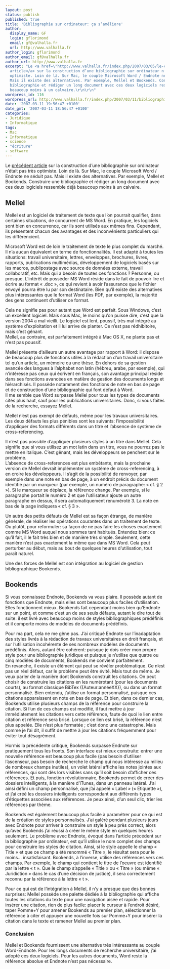 ```yaml
---
layout: post
status: publish
published: true
title: 'Bibliographie sur ordinateur: ça s’améliore'
author:
  display_name: GF
  login: gflorimond
  email: gf@valhalla.fr
  url: http://www.valhalla.fr
author_login: gflorimond
author_email: gf@valhalla.fr
author_url: http://www.valhalla.fr
excerpt: "Le <a href=\"http://www.valhalla.fr/index.php/2007/03/05/le-calvaire-de-la-bibliographie-sur-ordinateur/\">précédent
  article</a> sur la construction d’une bibliographie sur ordinateur n’était pas très
  optimiste. Loin de là. Sur Mac, le couple Microsoft Word / Endnote ne séduit pas.
  Mais il existe des alternatives. Par exemple, Mellel et Bookends. Construire une
  bibliographie et rédiger un long document avec ces deux logiciels ressemble déjà
  beaucoup moins à un calvaire.\r\n\r\n"
wordpress_id: 116
wordpress_url: http://www.valhalla.fr/index.php/2007/03/11/bibliographie-sur-ordinateur-ca-sameliore/
date: '2007-03-11 19:56:47 +0100'
date_gmt: '2007-03-11 18:56:47 +0100'
categories:
- Juridique
- Informatique
tags:
- Mac
- Informatique
- science
- "écriture"
- software
---
```

<p>Le <a href="http://www.valhalla.fr/index.php/2007/03/05/le-calvaire-de-la-bibliographie-sur-ordinateur/">précédent article</a> sur la construction d’une bibliographie sur ordinateur n’était pas très optimiste. Loin de là. Sur Mac, le couple Microsoft Word / Endnote ne séduit pas. Mais il existe des alternatives. Par exemple, Mellel et Bookends. Construire une bibliographie et rédiger un long document avec ces deux logiciels ressemble déjà beaucoup moins à un calvaire.</p>
<p><a id="more"></a><a id="more-116"></a></p>
<h2>Mellel</h2>
<p>Mellel est un logiciel de traitement de texte que l’on pourrait qualifier, dans certaines situations, de concurrent de MS Word. En pratique, les logiciels sont bien en concurrence, car ils sont utilisés aux mêmes fins. Cependant, ils présentent chacun des avantages et des inconvénients particuliers qui les différencient.</p>
<p>Microsoft Word est de loin le traitement de texte le plus complet du marché. Il n’a aucun équivalent en terme de fonctionnalités. Il est adapté à toutes les situations: travail universitaire, lettres, enveloppes, brochures, livres, rapports, publications multimédias, développement de logiciels basés sur les macros, publipostage avec source de données externe, travail collaboratif, etc. Mais qui a besoin de toutes ces fonctions ? Personne, ou presque. L’intérêt de posséder MS Word réside dans le fait de pouvoir lire et écrire au format « .doc », ce qui revient à avoir l’assurance que le fichier envoyé pourra être lu par son destinataire. Bien qu’il existe des alternatives plus intéressantes que le format Word (les PDF, par exemple), la majorité des gens continuent d’utiliser ce format.</p>
<p>Cela ne signifie pas pour autant que Word est parfait. Sous Windows, c’est un excellent logiciel. Mais sous Mac, le moins qu’on puisse dire, c’est que la version 2004 a mal vieilli. Le logiciel est lent, poussif, très mal intégré au système d’exploitation et il lui arrive de planter. Ce n’est pas rédhibitoire, mais c’est gênant.<br />
Mellel, au contraire, est parfaitement intégré à Mac OS X, ne plante pas et n’est pas poussif.</p>
<p>Mellel présente d’ailleurs un autre avantage par rapport à Word: il dispose de beaucoup plus de fonctions utiles à la rédaction d’un travail universitaire tel qu’un article, un mémoire ou une thèse. En dehors de sa gestion avancée des langues à l’alphabet non latin (hébreu, arabe, par exemple), qui n’intéresse pas ceux qui écrivent en français, son avantage principal réside dans ses fonctions avancées en matière de gestion des documents longs et hiérarchisés. Il possède notamment des fonctions de note en bas de page et de construction d’une bibliographie qui font défaut à Word.<br />
Il me semble que Word surpasse Mellel pour tous les types de documents cités plus haut, sauf pour les publications universitaires. Donc, si vous faites de la recherche, essayez Mellel.</p>
<p>Mellel n’est pas exempt de défauts, même pour les travaux universitaires. Les deux défauts les plus pénibles sont les suivants: l’impossibilité d’appliquer des formats différents dans un titre et l’absence de système de cross-referencing.</p>
<p>Il n’est pas possible d’appliquer plusieurs styles à un titre dans Mellel. Cela signifie que si vous utilisez un mot latin dans un titre, vous ne pourrez pas le mettre en italique. C’est gênant, mais les développeurs se penchent sur le problème.<br />
L’absence de cross-references est plus embêtante, mais la prochaine version de Mellel devrait implémenter un système de cross-referencing, à en croire les développeurs. Il s’agit de la possibilité de renvoyer, par exemple dans une note en bas de page, à un endroit précis du document identifié par un marqueur (par exemple, un numéro de paragraphe: « cf. § 2 »). Si le marqueur se déplace, la référence change. Par exemple, si le paragraphe portait le numéro 2 et que l’utilisateur ajoute un autre paragraphe en dessus, il sera automatiquement renuméroté 3. La note en bas de la page indiquera « cf. § 3 ».</p>
<p>Un autre des petits défauts de Mellel est sa façon étrange, de manière générale, de réaliser les opérations courantes dans un traitement de texte. Ou plutôt, pour reformuler: sa façon de ne pas faire les choses exactement comme MS Word auquel nous sommes tant habitués. Entendez bien: ce qu’il fait, il le fait très bien et de manière très simple. Seulement, cette manière n’est pas exactement la même que dans MS Word. Cela peut perturber au début, mais au bout de quelques heures d’utilisation, tout paraît naturel.</p>
<p>Une des forces de Mellel est son intégration au logiciel de gestion bibliographique Bookends.</p>
<h2>Bookends</h2>
<p>Si vous connaissez Endnote, Bookends va vous plaire. Il possède autant de fonctions que Endnote, mais elles sont beaucoup plus faciles d’utilisation. Elles fonctionnent mieux. Bookends fait cependant moins bien qu’Endnote sur un point, et comme c’est un de ses seuls défauts, autant le dire tout de suite: il est livré avec beaucoup moins de styles bibliographiques prédéfinis et il comporte moins de modèles de documents prédéfinis.</p>
<p>Pour ma part, cela ne me gêne pas. J’ai critiqué Endnote sur l’inadaptation des styles livrés à la rédaction de travaux universitaires en droit français, et sur l’utilisation incohérente de ses nombreux modèles de documents prédéfinis. Alors, autant être cohérent: puisque je dois créer mon propre style pour une bibliographie juridique et puisque je n’utilise que quatre ou cinq modèles de documents, Bookends me convient parfaitement.<br />
En revanche, il existe un élément qui peut se révéler problématique. Ce n’est pas un réel défaut, car le problème peut être évité. Mais tout de même. Je veux parler de la manière dont Bookends construit les citations. On peut choisir de construire les citations en les numérotant (pour les documents courts), au format classique BibTex ({Auteur:annéeXX}), ou dans un format personnalisé. Bien entendu, j’utilise un format personnalisé, puisque ces citations apparaissent en note en bas de page. Et bien, dans ce dernier cas, Bookends utilise plusieurs champs de la référence pour construire la citation. Si l’un de ces champs est modifié, il faut mettre à jour immédiatement les citations vers cette référence, faute de quoi le lien entre citation et référence sera brisé. Lorsque ce lien est brisé, la référence n’est plus appelée. Elle n’est plus formatée ; c’est donc une catastrophe. Mais comme je l’ai dit, il suffit de mettre à jour les citations fréquemment pour éviter tout désagrément.</p>
<p>Hormis la précédente critique, Bookends surpasse Endnote sur pratiquement tous les fronts. Son interface est mieux construite: entrer une nouvelle référence est beaucoup plus facile (pas besoin d’utiliser l’ascenseur, pas besoin de recherche le champ qui nous intéresse au milieu de nombreux champs inutiles), un volet latéral affiche les notes jointes aux références, qui sont dès lors visibles sans qu’il soit besoin d’afficher ces références. Et puis, fonction révolutionnaire, Bookends permet de créer des dossiers intelligents, à la manière d’iTunes, dans un panneau latéral. J’ai ainsi défini un champ personnalisé, que j’ai appelé « Label » (« Etiquette »), et j’ai créé les dossiers intelligents correspondant aux différents types d’étiquettes associées aux références. Je peux ainsi, d’un seul clic, trier les références par thème.</p>
<p>Bookends est également beaucoup plus facile à paramétrer pour ce qui est de la création de styles personnalisés. J’ai galéré pendant plusieurs jours avec Endnote pour arriver à construire un style à peu près correct, alors qu’avec Bookends j’ai réussi à créer le même style en quelques heures seulement. Le problème avec Endnote, évoqué dans l’article précédent sur la bibliographie par ordinateur, est qu’il utilise le nom complet des champs pour construire les styles de citation. Ainsi, si le style appelle le champ « Title » et que ce champ a été renommé « Titre », le résultat sera pour le moins... insatisfaisant. Bookends, à l’inverse, utilise des références vers ces champs. Par exemple, le champ qui contient le titre de l’oeuvre est identifié par la lettre « t ». Que le champ s’appelle « Title » ou « Titre » (ou même « Juridiction » dans le cas d’une décision de justice), il sera correctement reconnu par la référence à la lettre « t ».</p>
<p>Pour ce qui est de l’intégration à Mellel, il n’y a presque que des bonnes surprises: Mellel possède une palette dédiée à la bibliographie qui affiche toutes les citations du texte pour une navigation aisée et rapide. Pour insérer une citation, rien de plus facile: placer le curseur à l’endroit désiré, taper Pomme+Y pour amener Bookends au premier plan, sélectionner la référence à citer et appuyer une nouvelle fois sur Pomme+Y pour insérer la citation dans le texte et ramener Mellel au premier plan.</p>
<h3>Conclusion</h3>
<p>Mellel et Bookends fournissent une alternative très intéressante au couple Word-Endnote. Pour les longs documents de recherche universitaire, j’ai adopté ces deux logiciels. Pour les autres documents, Word reste la référence absolue et Endnote n’est pas nécessaire.</p>
